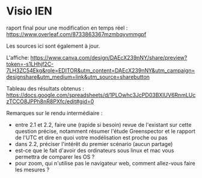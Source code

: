 # Visio IEN

raport final pour une modification en temps réel : https://www.overleaf.com/8733863367mzmbqyvmmgpf

Les sources ici sont également à jour.

L'affiche: https://www.canva.com/design/DAEcX239nNY/share/preview?token=-s1LHhjf2C-7LH3ZC54Ekg&role=EDITOR&utm_content=DAEcX239nNY&utm_campaign=designshare&utm_medium=link&utm_source=sharebutton

Tableau des résultats obtenus : https://docs.google.com/spreadsheets/d/1PLOwhc3JcPD03BXlUV6RnmLUczTCCO8JPPh8nR8PXfc/edit#gid=0

Remarques sur le rendu intermédiaire :
- entre 2.1 et 2.2, faire une (rapide si besoin) revue de l'existant sur cette question précise, notamment résumer l'étude Greenspector et le rapport de l'UTC et dire en quoi votre modélisation est proche ou pas
- dans 2.2, préciser l'intérêt du premier scénario (aucun partage)
- est-ce que le fait d'avoir des ordinateurs sous linux et mac vous permettra de comparer les OS ?
- pour zoom, qui n'utilise pas le navigateur web, comment allez-vous faire les mesures ?
